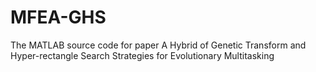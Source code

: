 # MFEA-GHS
The MATLAB source code for paper A Hybrid of Genetic Transform and Hyper-rectangle Search Strategies for Evolutionary Multitasking

